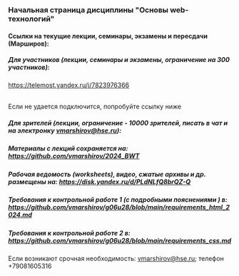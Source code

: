 ### Начальная страница дисциплины "Основы web-технологий"

#### Ссылки на текущие лекции, семинары, экзамены и пересдачи (Марширов): 

##### Для участников (лекции, семинары и экзамены, ограничение на 300 участников):
https://telemost.yandex.ru/j/7823976366

<br>Если не удается подключится, попробуйте ссылку ниже
##### Для зрителей (лекции, ограничение - 10000 зрителей, писать в чат и на электронку vmarshirov@hse.ru):


##### Материалы с лекций  сохраняется на: https://github.com/vmarshirov/2024_BWT

##### Рабочая ведомость (worksheets), видео, сжатые архивы и др. размещены на: https://disk.yandex.ru/d/PLdNLfQ8brQZ-Q
##### Требования к контрольной работе 1 (с подробными пояснениями ) в:  https://github.com/vmarshirov/g06u28/blob/main/requirements_html_2024.md
##### Требования к контрольной работе 2 в: https://github.com/vmarshirov/g06u28/blob/main/requirements_css.md
Если возникают срочная  необходимость: vmarshirov@hse.ru; телефон +79081605316   



